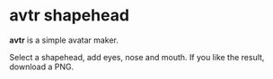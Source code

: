 # avtr shapehead

**avtr** is a simple avatar maker.

Select a shapehead, add eyes, nose and mouth. If you like the result, download a PNG.
